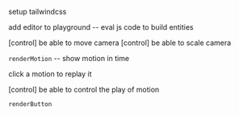 setup tailwindcss

add editor to playground -- eval js code to build entities

[control] be able to move camera
[control] be able to scale camera

`renderMotion` -- show motion in time

click a motion to replay it

[control] be able to control the play of motion

`renderButton`
